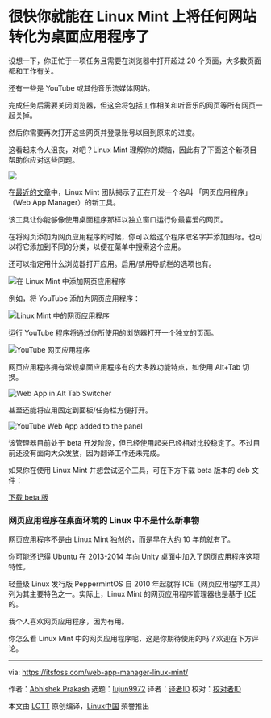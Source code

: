[#]: collector: (lujun9972)
[#]: translator: (koolape)
[#]: reviewer: ( )
[#]: publisher: ( )
[#]: url: ( )
[#]: subject: (Soon You’ll be Able to Convert Any Website into Desktop Application in Linux Mint)
[#]: via: (https://itsfoss.com/web-app-manager-linux-mint/)
[#]: author: (Abhishek Prakash https://itsfoss.com/author/abhishek/)

很快你就能在 Linux Mint 上将任何网站转化为桌面应用程序了
======

设想一下，你正忙于一项任务且需要在浏览器中打开超过 20 个页面，大多数页面都和工作有关。

还有一些是 YouTube 或其他音乐流媒体网站。

完成任务后需要关闭浏览器，但这会将包括工作相关和听音乐的网页等所有网页一起关掉。

然后你需要再次打开这些网页并登录账号以回到原来的进度。

这看起来令人沮丧，对吧？Linux Mint 理解你的烦恼，因此有了下面这个新项目帮助你应对这些问题。

![][1]

在[最近的文章][2]中，Linux Mint 团队揭示了正在开发一个名叫 「网页应用程序」（Web App Manager）的新工具。

该工具让你能够像使用桌面程序那样以独立窗口运行你最喜爱的网页。

在将网页添加为网页应用程序的时候，你可以给这个程序取名字并添加图标。也可以将它添加到不同的分类，以便在菜单中搜索这个应用。

还可以指定用什么浏览器打开应用。启用/禁用导航栏的选项也有。

![在 Linux Mint 中添加网页应用程序][3]

例如，将 YouTube 添加为网页应用程序：

![Linux Mint 中的网页应用程序][4]

运行 YouTube 程序将通过你所使用的浏览器打开一个独立的页面。

![YouTube 网页应用程序][5]

网页应用程序拥有常规桌面应用程序有的大多数功能特点，如使用 Alt+Tab 切换。

![Web App in Alt Tab Switcher][6]

甚至还能将应用固定到面板/任务栏方便打开。

![YouTube Web App added to the panel][7]

该管理器目前处于 beta 开发阶段，但已经使用起来已经相对比较稳定了。不过目前还没有面向大众发放，因为翻译工作还未完成。

如果你在使用 Linux Mint 并想尝试这个工具，可在下方下载 beta 版本的 deb 文件：

[下载 beta 版][8]


### 网页应用程序在桌面环境的 Linux 中不是什么新事物

网页应用程序不是由 Linux Mint 独创的，而是早在大约 10 年前就有了。

你可能还记得 Ubuntu 在 2013-2014 年向 Unity 桌面中加入了网页应用程序这项特性。

轻量级 Linux 发行版 PeppermintOS 自 2010 年起就将 ICE（网页应用程序工具）列为其主要特色之一。实际上，Linux Mint 的网页应用程序管理器也是基于 [ICE][9] 的。

我个人喜欢网页应用程序，因为有用。

你怎么看 Linux Mint 中的网页应用程序呢，这是你期待使用的吗？欢迎在下方评论。

--------------------------------------------------------------------------------

via: https://itsfoss.com/web-app-manager-linux-mint/

作者：[Abhishek Prakash][a]
选题：[lujun9972][b]
译者：[译者ID](https://github.com/译者ID)
校对：[校对者ID](https://github.com/校对者ID)

本文由 [LCTT](https://github.com/LCTT/TranslateProject) 原创编译，[Linux中国](https://linux.cn/) 荣誉推出

[a]: https://itsfoss.com/author/abhishek/
[b]: https://github.com/lujun9972
[1]: https://i1.wp.com/itsfoss.com/wp-content/uploads/2020/09/Web-App-Manager-linux-mint.jpg?resize=800%2C450&ssl=1
[2]: https://blog.linuxmint.com/?p=3960
[3]: https://i0.wp.com/itsfoss.com/wp-content/uploads/2020/09/Add-web-app-in-Linux-Mint.png?resize=600%2C489&ssl=1
[4]: https://i0.wp.com/itsfoss.com/wp-content/uploads/2020/09/Web-Apps-in-Linux-Mint.png?resize=600%2C489&ssl=1
[5]: https://i2.wp.com/itsfoss.com/wp-content/uploads/2020/09/youtube-web-app-linux-mint.jpg?resize=800%2C611&ssl=1
[6]: https://i0.wp.com/itsfoss.com/wp-content/uploads/2020/09/web-app-alt-tab-switcher.jpg?resize=721%2C576&ssl=1
[7]: https://i2.wp.com/itsfoss.com/wp-content/uploads/2020/09/panel.jpg?resize=470%2C246&ssl=1
[8]: http://www.linuxmint.com/tmp/blog/3960/webapp-manager_1.0.3_all.deb
[9]: https://github.com/peppermintos/ice
